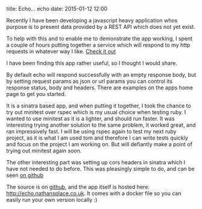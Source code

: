 title: Echo... echo
date: 2015-01-12 12:00

Recently I have been developing a javascript heavy application whos
purpose is to present data provided by a REST API which does not yet exist.

To help with this and to enable me to demonstrate the app working, I spent a
couple of hours putting together a service which will respond to my http
requests in whatever way I like. [Check it out](http://echo.nathansplace.co.uk)

I have been finding this app rather useful, so I thought I would share.

By default echo will respond successfully with an empty response body, but by
setting request params as json or url params you can control its response status,
body and headers. There are examples on the apps home page to get you started.

It is a sinatra based app, and when putting it together, I took the chance to
try out minitest over rspec which is my usual choice when testing ruby.
I wanted to use minitest as it is a lighter, and should run faster. It was
interesting trying another solution to the same problem, it worked great, and
ran impressively fast.
I will be using rspec again to test my next ruby project, as it is what I am
used tom and therefore I can write tests quickly and focus on the project I am
working on. But will defiantly make a point of trying out minitest again soon.

The other interesting part was setting up cors headers in sinatra which I have
not needed to do before. This was pleasingly simple to do, and can be seen [on github](https://github.com/nathamanath/echo/blob/master/app.rb)

The source is on [github](https://github.com/nathamanath/echo), and the app
itself is hosted here: http://echo.nathansplace.co.uk. It comes with a docker
file so you can easily run your own version locally :)

